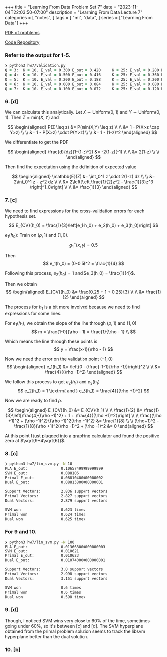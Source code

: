 +++
title = "Learning From Data Problem Set 7"
date = "2023-11-04T22:03:50-07:00"
description = "Learning From Data Lecture 7"
categories = [ "notes", ]
tags = [ "ml", "data", ]
series = ["Learning From Data"]
+++


[PDF of problems](https://work.caltech.edu/homework/hw7.pdf)

[Code Repository](https://github.com/lienzhuzhu/lfd)



### Refer to the output for 1-5.
```zsh
❯ python3 hw7/validation.py
Q = 3:  K = 10. E_val = 0.300 E_out = 0.420     K = 25: E_val = 0.280 E_out = 0.396
Q = 4:  K = 10. E_val = 0.500 E_out = 0.416     K = 25: E_val = 0.360 E_out = 0.388
Q = 5:  K = 10. E_val = 0.200 E_out = 0.188     K = 25: E_val = 0.200 E_out = 0.284
Q = 6:  K = 10. E_val = 0.000 E_out = 0.084     K = 25: E_val = 0.080 E_out = 0.192
Q = 7:  K = 10. E_val = 0.100 E_out = 0.072     K = 25: E_val = 0.120 E_out = 0.196
```



### 6. [d]

We can calculate this analytically. Let $X \sim \textrm{Uniform}(0,1)$ and $Y \sim \textrm{Uniform}(0,1)$. Then $Z=\textrm{min}(X, Y)$ and

$$
\begin{aligned}
P(Z \leq z) &= P(min(X,Y) \leq z) \\ \\
    &= 1 - P(X>z \cap Y>z) \\ \\
    &= 1 - P(X>z) \cdot P(Y>z) \\ \\
    &= 1 - (1-z)^2
\end{aligned}
$$

We differentiate to get the PDF

$$
\begin{aligned}
\frac{d}{dz}(1-(1-z)^2) &= -2(1-z)(-1) \\ \\
    &= 2(1-z) \\ \\
\end{aligned}
$$

Then find the expectation using the definition of expected value

$$
\begin{aligned}
\mathbb{E}(Z) &= \int_0^1 z \cdot 2(1-z) dz \\ \\
    &= 2\int_0^1 z - z^2 dz \\ \\
    &= 2\left[\left.\frac{1}{2}z^2 - \frac{1}{3}z^3 \right|^1_0\right] \\ \\
    &= \frac{1}{3}
\end{aligned}
$$



### 7. [c]

We need to find expressions for the cross-validation errors for each hypothesis set.

$$
E_{CV}(h_0) = \frac{1}{3}\left[e_1(h_0) + e_2(h_0) + e_3(h_0)\right]
$$

$e_1(h_0)$: Train on $(\rho,1)$ and $(1,0)$.
$$
g^-_1(x,y) = 0.5
$$

Then
$$
e_1(h_0) = (0-0.5)^2 = \frac{1}{4}
$$

Following this process, $e_2(h_0) = 1$ and $e_3(h_0) = \frac{1}{4}$.

Then we obtain
$$
\begin{aligned}
E_{CV}(h_0) &= \frac{0.25 + 1 + 0.25}{3} \\ \\
    &= \frac{1}{2}
\end{aligned}
$$

The process for $h_1$ is a bit more involved because we need to find expressions for some lines.

For $e_1(h_1)$, we obtain the slope of the line through $(\rho,1)$ and $(1,0)$
$$
m = \frac{1-0}{\rho - 1} = \frac{1}{\rho - 1} \\
$$

Which means the line through these points is
$$
y = \frac{x-1}{\rho - 1}
$$

Now we need the error on the validation point $(-1,0)$
$$
\begin{aligned}
e_1(h_1) &= \left(0 - (\frac{-1-1}{\rho -1})\right)^2 \\ \\
    &= \frac{4}{(\rho -1)^2}
\end{aligned}
$$


We follow this process to get $e_2(h_1)$ and $e_3(h_1)$
$$
e_2(h_1) = 1 \textrm{ and } e_3(h_1) = \frac{4}{(\rho +1)^2}
$$


Now we are ready to find $\rho$.

$$
\begin{aligned}
E_{CV}(h_0) &= E_{CV}(h_1) \\ \\
\frac{1}{2} &= \frac{1}{3}\left[\frac{4}{(\rho -1)^2} + 1 + \frac{4}{(\rho +1)^2}\right] \\ \\
\frac{(\rho +1)^2 + (\rho -1)^2}{(\rho -1)^2(\rho +1)^2} &= \frac{1}{8} \\ \\
(\rho+1)^2 - \frac{1}{8}(\rho +1)^2(\rho -1)^2 + (\rho -1)^2 &= 0
\end{aligned}
$$

At this point I just plugged into a graphing calculator and found the positive zero at $\sqrt{9+4\sqrt{6}}$.



### 8. [c]
```zsh
❯ python3 hw7/lin_svm.py -N 10
PLA E_out:               0.10657499999999999
SVM E_out:               0.088106
Primal E_out:            0.08810400000000002
Dual E_out:              0.08813800000000001

Support Vectors:         2.836 support vectors
Primal Vectors:          2.827 support vectors
Dual Vectors:            2.879 support vectors

SVM won                  0.623 times
Primal won               0.624 times
Dual won                 0.625 times
```



### For 9 and 10.
```zsh
❯ python3 hw7/lin_svm.py -N 100
PLA E_out:               0.013668000000000003
SVM E_out:               0.010621
Primal E_out:            0.010623
Dual E_out:              0.010740000000000001

Support Vectors:         3.0 support vectors
Primal Vectors:          2.998 support vectors
Dual Vectors:            3.151 support vectors

SVM won                  0.6 times
Primal won               0.6 times
Dual won                 0.598 times
```

### 9. [d]

Though, I noticed SVM wins very close to 60% of the time, sometimes going under 60%, so it's between [c] and [d]. The SVM hyperplane obtained from the primal problem solution seems to track the libsvm hyperplane better than the dual solution.

### 10. [b]
